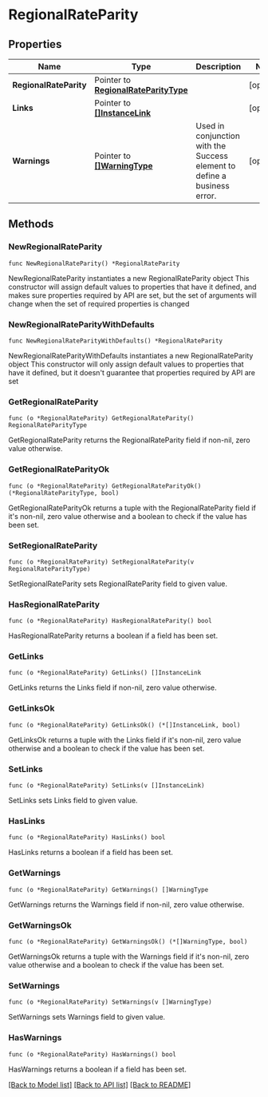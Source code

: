 # RegionalRateParity

## Properties

Name | Type | Description | Notes
------------ | ------------- | ------------- | -------------
**RegionalRateParity** | Pointer to [**RegionalRateParityType**](RegionalRateParityType.md) |  | [optional] 
**Links** | Pointer to [**[]InstanceLink**](InstanceLink.md) |  | [optional] 
**Warnings** | Pointer to [**[]WarningType**](WarningType.md) | Used in conjunction with the Success element to define a business error. | [optional] 

## Methods

### NewRegionalRateParity

`func NewRegionalRateParity() *RegionalRateParity`

NewRegionalRateParity instantiates a new RegionalRateParity object
This constructor will assign default values to properties that have it defined,
and makes sure properties required by API are set, but the set of arguments
will change when the set of required properties is changed

### NewRegionalRateParityWithDefaults

`func NewRegionalRateParityWithDefaults() *RegionalRateParity`

NewRegionalRateParityWithDefaults instantiates a new RegionalRateParity object
This constructor will only assign default values to properties that have it defined,
but it doesn't guarantee that properties required by API are set

### GetRegionalRateParity

`func (o *RegionalRateParity) GetRegionalRateParity() RegionalRateParityType`

GetRegionalRateParity returns the RegionalRateParity field if non-nil, zero value otherwise.

### GetRegionalRateParityOk

`func (o *RegionalRateParity) GetRegionalRateParityOk() (*RegionalRateParityType, bool)`

GetRegionalRateParityOk returns a tuple with the RegionalRateParity field if it's non-nil, zero value otherwise
and a boolean to check if the value has been set.

### SetRegionalRateParity

`func (o *RegionalRateParity) SetRegionalRateParity(v RegionalRateParityType)`

SetRegionalRateParity sets RegionalRateParity field to given value.

### HasRegionalRateParity

`func (o *RegionalRateParity) HasRegionalRateParity() bool`

HasRegionalRateParity returns a boolean if a field has been set.

### GetLinks

`func (o *RegionalRateParity) GetLinks() []InstanceLink`

GetLinks returns the Links field if non-nil, zero value otherwise.

### GetLinksOk

`func (o *RegionalRateParity) GetLinksOk() (*[]InstanceLink, bool)`

GetLinksOk returns a tuple with the Links field if it's non-nil, zero value otherwise
and a boolean to check if the value has been set.

### SetLinks

`func (o *RegionalRateParity) SetLinks(v []InstanceLink)`

SetLinks sets Links field to given value.

### HasLinks

`func (o *RegionalRateParity) HasLinks() bool`

HasLinks returns a boolean if a field has been set.

### GetWarnings

`func (o *RegionalRateParity) GetWarnings() []WarningType`

GetWarnings returns the Warnings field if non-nil, zero value otherwise.

### GetWarningsOk

`func (o *RegionalRateParity) GetWarningsOk() (*[]WarningType, bool)`

GetWarningsOk returns a tuple with the Warnings field if it's non-nil, zero value otherwise
and a boolean to check if the value has been set.

### SetWarnings

`func (o *RegionalRateParity) SetWarnings(v []WarningType)`

SetWarnings sets Warnings field to given value.

### HasWarnings

`func (o *RegionalRateParity) HasWarnings() bool`

HasWarnings returns a boolean if a field has been set.


[[Back to Model list]](../README.md#documentation-for-models) [[Back to API list]](../README.md#documentation-for-api-endpoints) [[Back to README]](../README.md)


